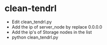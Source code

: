 # clean-tendrl

- Edit clean_tendrl.py
- Add the ip of server_node by replace 0.0.0.0 
- Add the ip's of Storage nodes in the list 
- python clean_tendrl.py
